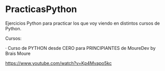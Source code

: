 # PracticasPython
 
 
 Ejercicios Python para practicar los que voy viendo en distintos cursos de Python.



 Cursos:
 
· Curso de PYTHON desde CERO para PRINCIPIANTES de MoureDev by Brais Moure

https://www.youtube.com/watch?v=Kp4Mvapo5kc
